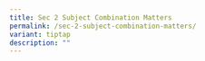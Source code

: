 ```yaml
---
title: Sec 2 Subject Combination Matters
permalink: /sec-2-subject-combination-matters/
variant: tiptap
description: ""
---
```

